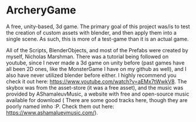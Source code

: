 # ArcheryGame
A free, unity-based, 3d game.  The primary goal of this project was/is to test the creation of custom assets with blender, and then apply them into a single scene.  As such, this is more of a test-game than it is an actual game.

All of the Scripts, BlenderObjects, and most of the Prefabs were created by myself, Nicholas Marshman.  There was a tutorial being followed on youtube, since I never made a 3d game on unity before (past games have all been 2D ones, like the MonsterGame I have on my github as well), and I also have never utilized blender before either. I highly recommend you check it out here: https://www.youtube.com/watch?v=aEMx7tWwkV8. The skybox was from the asset-store (it was a free asset), and the music was provided by AShamaleuvMusic, a website with free and open-source music available for download ( There are some good tracks here, though they are poorly named imho :P.  Check them out here: https://www.ashamaluevmusic.com/).
